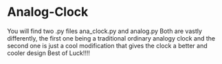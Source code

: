 # Analog-Clock
You will find two .py files 
ana_clock.py and analog.py
Both are vastly differently, the first one being a traditional ordinary analogy clock and the second one is just a cool modification that gives the clock a better and cooler design
Best of Luck!!!!
